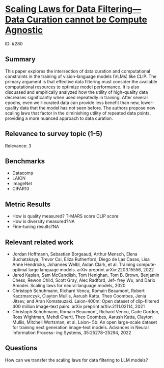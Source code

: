 # [Scaling Laws for Data Filtering— Data Curation cannot be Compute Agnostic](https://arxiv.org/abs/2404.07177)

ID: #280

## Summary

This paper explores the intersection of data curation and computational constraints in the training of vision-language models (VLMs) like CLIP. The primary argument is that effective data filtering must consider the available computational resources to optimize model performance. 
It is also discussed and empirically analyzed how the utility of high-quality data decreases significantly when used repeatedly in training. After several epochs, even well-curated data can provide less benefit than new, lower-quality data that the model has not seen before. 
The authors propose new scaling laws that factor in the diminishing utility of repeated data points, providing a more nuanced approach to data curation.

## Relevance to survey topic (1-5)

Relevance: 3

## Benchmarks

- Datacomp
- LAION
- ImageNet
- CIFAR10

## Metric Results

- How is quality measured?
T-MARS score
CLIP score
- How is diversity measured?NA
- Fine-tuning results?NA

## Relevant related work

- Jordan Hoffmann, Sebastian Borgeaud, Arthur Mensch, Elena Buchatskaya, Trevor Cai, Eliza Rutherford, Diego de Las Casas, Lisa Anne Hendricks, Johannes Welbl, Aidan Clark, et al. Training compute-optimal large language models. arXiv preprint arXiv:2203.15556, 2022
- Jared Kaplan, Sam McCandlish, Tom Henighan, Tom B. Brown, Benjamin Chess, Rewon Child, Scott Gray, Alec Radford, Jef- frey Wu, and Dario Amodei. Scaling laws for neural language models, 2020
- Christoph Schuhmann, Richard Vencu, Romain Beaumont, Robert Kaczmarczyk, Clayton Mullis, Aarush Katta, Theo Coombes, Jenia Jitsev, and Aran Komatsuzaki. Laion-400m: Open dataset of clip-filtered 400 million image-text pairs. arXiv preprint arXiv:2111.02114, 2021
- Christoph Schuhmann, Romain Beaumont, Richard Vencu, Cade Gordon, Ross Wightman, Mehdi Cherti, Theo Coombes, Aarush Katta, Clayton Mullis, Mitchell Wortsman, et al. Laion- 5b: An open large-scale dataset for training next generation image-text models. Advances in Neural Information Process- ing Systems, 35:25278–25294, 2022



## Questions

How can we transfer the scaling laws for data filtering to LLM models?



